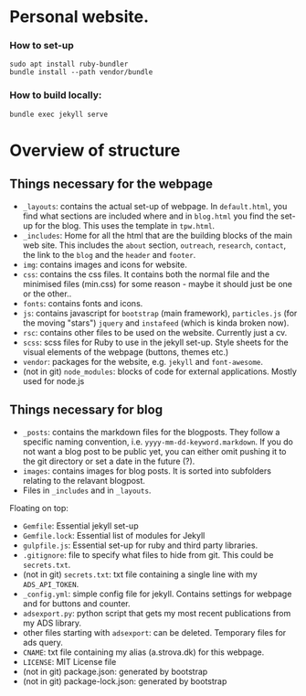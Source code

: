 # Personal website.
### How to set-up
```
sudo apt install ruby-bundler
bundle install --path vendor/bundle
```

### How to build locally:

```
bundle exec jekyll serve
```

# Overview of structure

## Things necessary for the webpage
- `_layouts`: contains the actual set-up of webpage. In `default.html`, you find what sections are included where and in `blog.html` you find the set-up for the blog. This uses the template in `tpw.html`.
- `_includes`: Home for all the html that are the building blocks of the main web site. This includes the `about` section, `outreach`, `research`, `contact`, the link to the `blog` and the `header` and `footer`.
- `img`: contains images and icons for website.
- `css`: contains the css files. It contains both the normal file and the minimised files (min.css) for some reason - maybe it should just be one or the other..
- `fonts`: contains fonts and icons.
- `js`: contains javascript for `bootstrap` (main framework), `particles.js` (for the moving "stars") `jquery` and `instafeed` (which is kinda broken now).
- `rsc`: contains other files to be used on the website. Currently just a cv.
- `scss`: scss files for Ruby to use in the jekyll set-up. Style sheets for the visual elements of the webpage (buttons, themes etc.)
- `vendor`: packages for the website, e.g. `jekyll` and `font-awesome`.
- (not in git) `node_modules`: blocks of code for external applications. Mostly used for node.js

## Things necessary for blog
- `_posts`: contains the markdown files for the blogposts. They follow a specific naming convention, i.e. `yyyy-mm-dd-keyword.markdown`. If you do not want a blog post to be public yet, you can either omit pushing it to the git directory or set a date in the future (?).
- `images`: contains images for blog posts. It is sorted into subfolders relating to the relavant blogpost.
- Files in `_includes` and in `_layouts`.

Floating on top:
- `Gemfile`: Essential jekyll set-up
- `Gemfile.lock`: Essential list of modules for Jekyll
- `gulpfile.js`: Essential set-up for ruby and third party libraries.
- `.gitignore`: file to specify what files to hide from git. This could be `secrets.txt`.
- (not in git) `secrets.txt`: txt file containing a single line with my `ADS_API_TOKEN`.
- `_config.yml`: simple config file for jekyll. Contains settings for webpage and for buttons and counter.
- `adsexport.py`: python script that gets my most recent publications from my ADS library.
- other files starting with `adsexport`: can be deleted. Temporary files for ads query.
- `CNAME`: txt file containing my alias (a.strova.dk) for this webpage.
- `LICENSE`: MIT License file
- (not in git) package.json: generated by bootstrap
- (not in git) package-lock.json: generated by bootstrap

